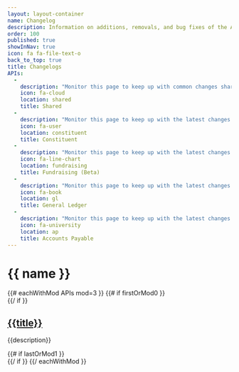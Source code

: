 ```yaml
---
layout: layout-container
name: Changelog
description: Information on additions, removals, and bug fixes of the API.
order: 100
published: true
showInNav: true
icon: fa fa-file-text-o
back_to_top: true
title: Changelogs
APIs:
  -
    description: "Monitor this page to keep up with common changes shared across all our APIs."
    icon: fa-cloud
    location: shared
    title: Shared
  -
    description: "Monitor this page to keep up with the latest changes to the Constituent API."
    icon: fa-user
    location: constituent
    title: Constituent
  -
    description: "Monitor this page to keep up with the latest changes to the Fundraising API."
    icon: fa-line-chart
    location: fundraising
    title: Fundraising (Beta)
  -
    description: "Monitor this page to keep up with the latest changes to the General Ledger API."
    icon: fa-book
    location: gl
    title: General Ledger
  -
    description: "Monitor this page to keep up with the latest changes to the Accounts Payable API."
    icon: fa-university
    location: ap
    title: Accounts Payable
---
```


# {{ name }}

<div class="showcase">
  <div class="clearfix"></div>
  {{# eachWithMod APIs mod=3 }}
    {{# if firstOrMod0 }}
    <div class="row">
    {{/ if }}
      <div class="col-sm-6 col-md-4">
        <i class="fa fa-fw {{icon}} showcase-icon"></i>
        <div class="showcase-desc">
          <h2>
            <a href="{{location}}">{{title}}</a>
          </h2>
          <p>{{description}}</p>
        </div>
      </div>
    {{# if lastOrMod1 }}
    </div>
    {{/ if }}
  {{/ eachWithMod }}
</div>
